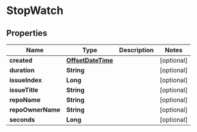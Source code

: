 # StopWatch

## Properties
Name | Type | Description | Notes
------------ | ------------- | ------------- | -------------
**created** | [**OffsetDateTime**](OffsetDateTime.md) |  |  [optional]
**duration** | **String** |  |  [optional]
**issueIndex** | **Long** |  |  [optional]
**issueTitle** | **String** |  |  [optional]
**repoName** | **String** |  |  [optional]
**repoOwnerName** | **String** |  |  [optional]
**seconds** | **Long** |  |  [optional]
